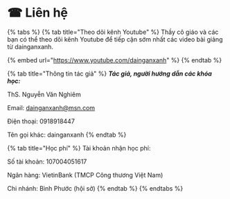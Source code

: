 # ☎ Liên hệ

{% tabs %}
{% tab title="Theo dõi kênh Youtube" %}
Thầy cô giáo và các bạn có thể theo dõi kênh Youtube để tiếp cận sớm nhất các video bài giảng từ dainganxanh.

{% embed url="https://www.youtube.com/dainganxanh" %}
{% endtab %}

{% tab title="Thông tin tác giả" %}
_**Tác giả, người hướng dẫn các khóa học:**_

ThS. Nguyễn Văn Nghiêm

Email: dainganxanh@msn.com

Điện thoại: 0918918447

Tên gọi khác: dainganxanh
{% endtab %}

{% tab title="Học phí" %}
Tài khoản nhận học phí:

Số tài khoản: 107004051617&#x20;

Ngân hàng: VietinBank (TMCP Công thương Việt Nam)&#x20;

Chi nhánh: Bình Phước (hội sở)
{% endtab %}
{% endtabs %}




